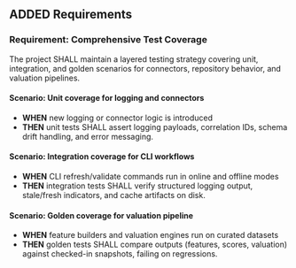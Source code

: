 ## ADDED Requirements

### Requirement: Comprehensive Test Coverage

The project SHALL maintain a layered testing strategy covering unit, integration, and golden scenarios for connectors, repository behavior, and valuation pipelines.

#### Scenario: Unit coverage for logging and connectors
- **WHEN** new logging or connector logic is introduced
- **THEN** unit tests SHALL assert logging payloads, correlation IDs, schema drift handling, and error messaging.

#### Scenario: Integration coverage for CLI workflows
- **WHEN** CLI refresh/validate commands run in online and offline modes
- **THEN** integration tests SHALL verify structured logging output, stale/fresh indicators, and cache artifacts on disk.

#### Scenario: Golden coverage for valuation pipeline
- **WHEN** feature builders and valuation engines run on curated datasets
- **THEN** golden tests SHALL compare outputs (features, scores, valuation) against checked-in snapshots, failing on regressions.
